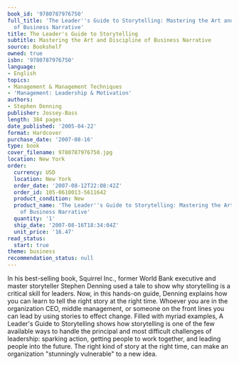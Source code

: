 ```yaml
---
book_id: '9780787976750'
full_title: 'The Leader''s Guide to Storytelling: Mastering the Art and Discipline
  of Business Narrative'
title: The Leader's Guide to Storytelling
subtitle: Mastering the Art and Discipline of Business Narrative
source: Bookshelf
owned: true
isbn: '9780787976750'
language:
- English
topics:
- Management & Management Techniques
- 'Management: Leadership & Motivation'
authors:
- Stephen Denning
publisher: Jossey-Bass
length: 384 pages
date_published: '2005-04-22'
format: Hardcover
purchase_date: '2007-08-16'
type: book
cover_filename: 9780787976750.jpg
location: New York
order:
  currency: USD
  location: New York
  order_date: '2007-08-12T22:08:42Z'
  order_id: 105-0610013-5611642
  product_condition: New
  product_name: 'The Leader''s Guide to Storytelling: Mastering the Art and Discipline
    of Business Narrative'
  quantity: '1'
  ship_date: '2007-08-16T18:34:04Z'
  unit_price: '16.47'
read_status:
  start: true
theme: business
recommendation_status: null
---
```

In his best-selling book, Squirrel Inc., former World Bank executive and master storyteller Stephen Denning used a tale to show why storytelling is a critical skill for leaders. Now, in this hands-on guide, Denning explains how you can learn to tell the right story at the right time. Whoever you are in the organization CEO, middle management, or someone on the front lines you can lead by using stories to effect change. Filled with myriad examples, A Leader's Guide to Storytelling shows how storytelling is one of the few available ways to handle the principal and most difficult challenges of leadership: sparking action, getting people to work together, and leading people into the future. The right kind of story at the right time, can make an organization "stunningly vulnerable" to a new idea.

